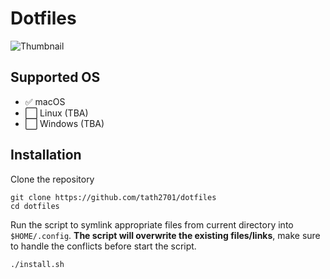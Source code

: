 # Dotfiles
![Thumbnail](https://raw.githubusercontent.com/tath2701/dotfiles/main/misc/assets/dotfile_thumbnail.png)
## Supported OS
- :white_check_mark: macOS 
- :white_large_square: Linux (TBA)
- :white_large_square: Windows (TBA)

## Installation
Clone the repository
```
git clone https://github.com/tath2701/dotfiles
cd dotfiles
```

Run the script to symlink appropriate files from current directory into ``$HOME/.config``. **The script will overwrite the existing files/links**, make sure to handle the conflicts before start the script.
```
./install.sh
```


